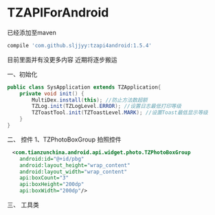 # TZAPIForAndroid
已经添加至maven  <br />
```groovy
compile 'com.github.sljjyy:tzapi4android:1.5.4'
```
目前里面并有没更多内容 近期将逐步搬运

一、初始化
```java
public class SysApplication extends TZApplication{
	private void init() {
		MultiDex.install(this); //防止方法数超额
		TZLog.init(TZLogLevel.ERROR); //设置日志最低打印等级
		TZToastTool.init(TZToastLevel.MARK); //设置Toast最低显示等级
	}
}
```
二、 控件
1、TZPhotoBoxGroup  拍照控件 
``` xml
　<com.tianzunchina.android.api.widget.photo.TZPhotoBoxGroup
	android:id="@+id/pbg"
	android:layout_height="wrap_content"
	android:layout_width="wrap_content"
	api:boxCount="3"
	api:boxHeight="200dp"
	api:boxWidth="200dp"/>
```


三、 工具类
